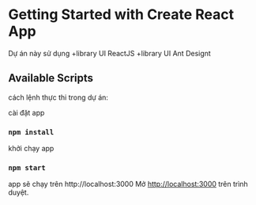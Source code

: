 # Getting Started with Create React App
Dự án này sử dụng 
+library UI  ReactJS
+library UI Ant Designt

## Available Scripts

cách lệnh thực thi trong dự án:

cài đặt app
### `npm install`

khởi chạy app 

### `npm start`

app sẽ chạy trên http://localhost:3000
Mở [http://localhost:3000](http://localhost:3000) trên trình duyệt.

